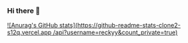 ### Hi there 👋



[![Anurag's GitHub stats](https://github-readme-stats-clone2-s12q.vercel.app
/api?username=reckyy&count_private=true)](https://github.com/anuraghazra/github-readme-stats)
